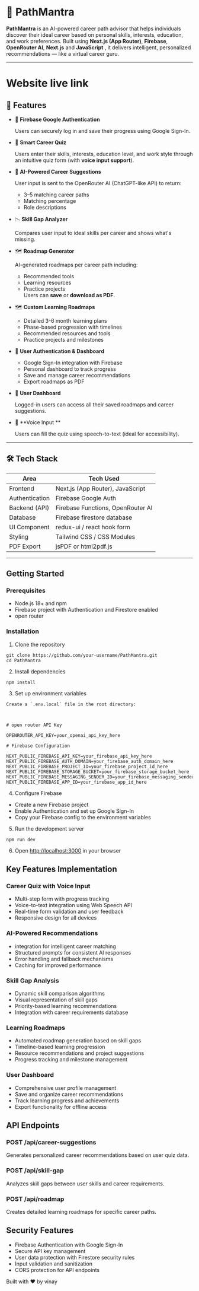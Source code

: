 # 🧭 PathMantra

**PathMantra** is an AI-powered career path advisor that helps individuals discover their ideal career based on personal skills, interests, education, and work preferences. Built using **Next.js (App Router)**, **Firebase**, **OpenRouter AI**, **Next.js** and **JavaScript** , it delivers intelligent, personalized recommendations — like a virtual career guru.

---

# Website live link
[](https://project-path-mantra.vercel.app/)

## 📌 Features



- 🔐 **Firebase Google Authentication**  

  Users can securely log in and save their progress using Google Sign-In.


- 🧠 **Smart Career Quiz**  

  Users enter their skills, interests, education level, and work style through an intuitive quiz form (with **voice input support**).


- 🤖 **AI-Powered Career Suggestions**  

  User input is sent to the OpenRouter AI (ChatGPT-like API) to return:
  - 3–5 matching career paths
  - Matching percentage
  - Role descriptions


- 📉 **Skill Gap Analyzer**  

  Compares user input to ideal skills per career and shows what's missing.


- 🗺️ **Roadmap Generator**  

  AI-generated roadmaps per career path including:
   - Recommended tools
   - Learning resources
   - Practice projects  
  Users can **save** or **download as PDF**.


- 🗺️ **Custom Learning Roadmaps**

   - Detailed 3-6 month learning plans
   - Phase-based progression with timelines
   - Recommended resources and tools
   - Practice projects and milestones


- 🔐 **User Authentication & Dashboard**

   - Google Sign-In integration with Firebase
   - Personal dashboard to track progress
   - Save and manage career recommendations
   - Export roadmaps as PDF



- 🧾 **User Dashboard**  

  Logged-in users can access all their saved roadmaps and career suggestions.


- 🎤 **Voice Input **  

  Users can fill the quiz using speech-to-text (ideal for accessibility).


---


## 🛠 Tech Stack

| Area              | Tech Used                         |
|-------------------|-----------------------------------|
| Frontend          | Next.js (App Router), JavaScript  |
| Authentication    | Firebase Google Auth              |
| Backend (API)     | Firebase Functions, OpenRouter AI |
| Database          | Firebase firestore database       |
| UI Component      | redux-ui / react hook form        |
| Styling           | Tailwind CSS / CSS Modules        |
| PDF Export        | jsPDF or html2pdf.js              |


---


## Getting Started

### Prerequisites
- Node.js 18+ and npm
- Firebase project with Authentication and Firestore enabled
- open router

### Installation


1. Clone the repository

```
git clone https://github.com/your-username/PathMantra.git
cd PathMantra
````


2. Install dependencies

```
npm install
```


3. Set up environment variables

```
Create a `.env.local` file in the root directory:



# open router API Key

OPENROUTER_API_KEY=your_openai_api_key_here

# Firebase Configuration

NEXT_PUBLIC_FIREBASE_API_KEY=your_firebase_api_key_here
NEXT_PUBLIC_FIREBASE_AUTH_DOMAIN=your_firebase_auth_domain_here
NEXT_PUBLIC_FIREBASE_PROJECT_ID=your_firebase_project_id_here
NEXT_PUBLIC_FIREBASE_STORAGE_BUCKET=your_firebase_storage_bucket_here
NEXT_PUBLIC_FIREBASE_MESSAGING_SENDER_ID=your_firebase_messaging_sender_id_here
NEXT_PUBLIC_FIREBASE_APP_ID=your_firebase_app_id_here

```

4. Configure Firebase

- Create a new Firebase project
- Enable Authentication and set up Google Sign-In
- Copy your Firebase config to the environment variables

5. Run the development server

```
npm run dev
```

6. Open [http://localhost:3000](http://localhost:3000) in your browser


## Key Features Implementation

### Career Quiz with Voice Input

- Multi-step form with progress tracking
- Voice-to-text integration using Web Speech API
- Real-time form validation and user feedback
- Responsive design for all devices

### AI-Powered Recommendations

- integration for intelligent career matching
- Structured prompts for consistent AI responses
- Error handling and fallback mechanisms
- Caching for improved performance

### Skill Gap Analysis

- Dynamic skill comparison algorithms
- Visual representation of skill gaps
- Priority-based learning recommendations
- Integration with career requirements database

### Learning Roadmaps

- Automated roadmap generation based on skill gaps
- Timeline-based learning progression
- Resource recommendations and project suggestions
- Progress tracking and milestone management

### User Dashboard

- Comprehensive user profile management
- Save and organize career recommendations
- Track learning progress and achievements
- Export functionality for offline access

## API Endpoints

### POST /api/career-suggestions
Generates personalized career recommendations based on user quiz data.

### POST /api/skill-gap
Analyzes skill gaps between user skills and career requirements.

### POST /api/roadmap
Creates detailed learning roadmaps for specific career paths.

## Security Features

- Firebase Authentication with Google Sign-In
- Secure API key management
- User data protection with Firestore security rules
- Input validation and sanitization
- CORS protection for API endpoints



Built with ❤️ by vinay
